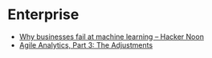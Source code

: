 # Enterprise

* [Why businesses fail at machine learning – Hacker Noon](https://hackernoon.com/why-businesses-fail-at-machine-learning-fbff41c4d5db)
* [Agile Analytics, Part 3: The Adjustments](https://www.locallyoptimistic.com/post/agile-analytics-p3/)

